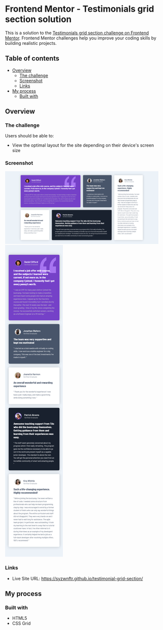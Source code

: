 # Frontend Mentor - Testimonials grid section solution

This is a solution to the [Testimonials grid section challenge on Frontend Mentor](https://www.frontendmentor.io/challenges/testimonials-grid-section-Nnw6J7Un7). Frontend Mentor challenges help you improve your coding skills by building realistic projects.

## Table of contents

- [Overview](#overview)
  - [The challenge](#the-challenge)
  - [Screenshot](#screenshot)
  - [Links](#links)
- [My process](#my-process)
  - [Built with](#built-with)

## Overview

### The challenge

Users should be able to:

- View the optimal layout for the site depending on their device's screen size

### Screenshot

![](<./screenshots/testimonials-grid(desktop).png>)
![](<./screenshots/testimonials-grid(mobile).png>)

### Links

- Live Site URL: https://syzwnftr.github.io/testimonial-grid-section/

## My process

### Built with

- HTML5
- CSS Grid
